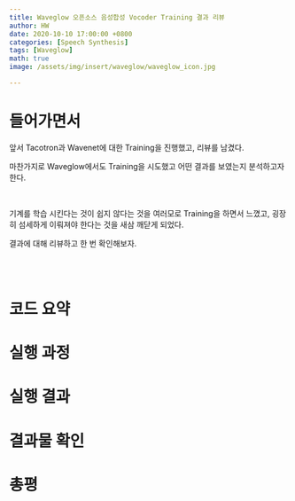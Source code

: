 ```yaml
---
title: Waveglow 오픈소스 음성합성 Vocoder Training 결과 리뷰
author: HW
date: 2020-10-10 17:00:00 +0800
categories: [Speech Synthesis]
tags: [Waveglow]
math: true
image: /assets/img/insert/waveglow/waveglow_icon.jpg

---
```




# **들어가면서**

앞서 Tacotron과 Wavenet에 대한 Training을 진행했고, 리뷰를 남겼다.<br/>

마찬가지로 Waveglow에서도 Training을 시도했고 어떤 결과를 보였는지 분석하고자 한다.<br/>

<br/>

기계를 학습 시킨다는 것이 쉽지 않다는 것을 여러모로 Training을 하면서 느꼈고, 굉장히 섬세하게 이뤄져야 한다는 것을 새삼 깨닫게 되었다.<br/>

결과에 대해 리뷰하고 한 번 확인해보자.

<br/><br/>

# 코드 요약





# 실행 과정





# 실행 결과





# 결과물 확인





# 총평







